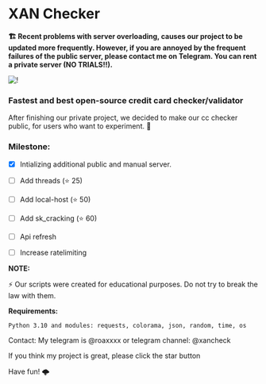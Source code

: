 # XAN Checker

**🏗️ Recent problems with server overloading, causes our project to be updated more frequently. However, if you are annoyed by the frequent failures of the public server, please contact me on Telegram. You can rent a private server (NO TRIALS!!).**



![!](https://i.postimg.cc/pTgyVZhr/xan-icon.png)

### Fastest and best open-source credit card checker/validator 

After finishing our private project, we decided to make our cc checker public, for users who want to experiment. 🗿

### Milestone:
- [x] Intializing additional public and manual server.
- [ ] Add threads (⭐ 25)
- [ ] Add local-host (⭐ 50)
- [ ] Add sk_cracking (⭐ 60)
- [ ] Api refresh
- [ ] Increase ratelimiting


**NOTE:** 

⚡ Our scripts were created for educational purposes. Do not try to break the law with them.



**Requirements:**

`Python 3.10 and modules: requests, colorama, json, random, time, os`


Contact:
My telegram is @roaxxxx
or telegram channel: @xancheck


If you think my project is great, please click the star button


Have fun! 🌩️

